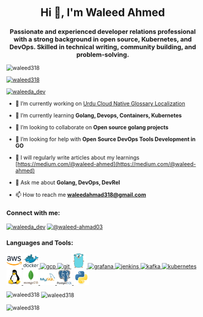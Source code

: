 <h1 align="center">Hi 👋, I'm Waleed Ahmed</h1>
<h3 align="center">Passionate and experienced developer relations professional with a strong background in open source, Kubernetes, and DevOps. Skilled in technical writing, community building, and problem-solving.</h3>

<p align="left"> <img src="https://komarev.com/ghpvc/?username=waleed318&label=Profile%20views&color=0e75b6&style=flat" alt="waleed318" /> </p>

<p align="left"> <a href="https://github.com/ryo-ma/github-profile-trophy"><img src="https://github-profile-trophy.vercel.app/?username=waleed318" alt="waleed318" /></a> </p>

<p align="left"> <a href="https://twitter.com/waleeda_dev" target="blank"><img src="https://img.shields.io/twitter/follow/waleeda_dev?logo=twitter&style=for-the-badge" alt="waleeda_dev" /></a> </p>

- 🔭 I’m currently working on [Urdu Cloud Native Glossary Localization](https://github.com/cncf/glossary/tree/dev-ur)

- 🌱 I’m currently learning **Golang, Devops, Containers, Kubernetes**

- 👯 I’m looking to collaborate on **Open source golang projects**

- 🤝 I’m looking for help with **Open Source DevOps Tools Development in GO**

- 📝 I will regularly write articles about my learnings [https://medium.com/@waleed-ahmed](https://medium.com/@waleed-ahmed)

- 💬 Ask me about **Golang, DevOps, DevRel**

- 📫 How to reach me **waleedahmad318@gmail.com**

<h3 align="left">Connect with me:</h3>
<p align="left">
<a href="https://twitter.com/waleeda_dev" target="blank"><img align="center" src="https://raw.githubusercontent.com/rahuldkjain/github-profile-readme-generator/master/src/images/icons/Social/twitter.svg" alt="waleeda_dev" height="30" width="40" /></a>
<a href="https://linkedin.com/in/@waleed-ahmad03" target="blank"><img align="center" src="https://raw.githubusercontent.com/rahuldkjain/github-profile-readme-generator/master/src/images/icons/Social/linked-in-alt.svg" alt="@waleed-ahmad03" height="30" width="40" /></a>
</p>

<h3 align="left">Languages and Tools:</h3>
<p align="left"> <a href="https://aws.amazon.com" target="_blank" rel="noreferrer"> <img src="https://raw.githubusercontent.com/devicons/devicon/master/icons/amazonwebservices/amazonwebservices-original-wordmark.svg" alt="aws" width="40" height="40"/> </a> <a href="https://www.docker.com/" target="_blank" rel="noreferrer"> <img src="https://raw.githubusercontent.com/devicons/devicon/master/icons/docker/docker-original-wordmark.svg" alt="docker" width="40" height="40"/> </a> <a href="https://cloud.google.com" target="_blank" rel="noreferrer"> <img src="https://www.vectorlogo.zone/logos/google_cloud/google_cloud-icon.svg" alt="gcp" width="40" height="40"/> </a> <a href="https://git-scm.com/" target="_blank" rel="noreferrer"> <img src="https://www.vectorlogo.zone/logos/git-scm/git-scm-icon.svg" alt="git" width="40" height="40"/> </a> <a href="https://golang.org" target="_blank" rel="noreferrer"> <img src="https://raw.githubusercontent.com/devicons/devicon/master/icons/go/go-original.svg" alt="go" width="40" height="40"/> </a> <a href="https://grafana.com" target="_blank" rel="noreferrer"> <img src="https://www.vectorlogo.zone/logos/grafana/grafana-icon.svg" alt="grafana" width="40" height="40"/> </a> <a href="https://www.jenkins.io" target="_blank" rel="noreferrer"> <img src="https://www.vectorlogo.zone/logos/jenkins/jenkins-icon.svg" alt="jenkins" width="40" height="40"/> </a> <a href="https://kafka.apache.org/" target="_blank" rel="noreferrer"> <img src="https://www.vectorlogo.zone/logos/apache_kafka/apache_kafka-icon.svg" alt="kafka" width="40" height="40"/> </a> <a href="https://kubernetes.io" target="_blank" rel="noreferrer"> <img src="https://www.vectorlogo.zone/logos/kubernetes/kubernetes-icon.svg" alt="kubernetes" width="40" height="40"/> </a> <a href="https://www.linux.org/" target="_blank" rel="noreferrer"> <img src="https://raw.githubusercontent.com/devicons/devicon/master/icons/linux/linux-original.svg" alt="linux" width="40" height="40"/> </a> <a href="https://www.mongodb.com/" target="_blank" rel="noreferrer"> <img src="https://raw.githubusercontent.com/devicons/devicon/master/icons/mongodb/mongodb-original-wordmark.svg" alt="mongodb" width="40" height="40"/> </a> <a href="https://www.mysql.com/" target="_blank" rel="noreferrer"> <img src="https://raw.githubusercontent.com/devicons/devicon/master/icons/mysql/mysql-original-wordmark.svg" alt="mysql" width="40" height="40"/> </a> <a href="https://www.postgresql.org" target="_blank" rel="noreferrer"> <img src="https://raw.githubusercontent.com/devicons/devicon/master/icons/postgresql/postgresql-original-wordmark.svg" alt="postgresql" width="40" height="40"/> </a> <a href="https://www.python.org" target="_blank" rel="noreferrer"> <img src="https://raw.githubusercontent.com/devicons/devicon/master/icons/python/python-original.svg" alt="python" width="40" height="40"/> </a> </p>

<p><img align="left" src="https://github-readme-stats.vercel.app/api/top-langs?username=waleed318&show_icons=true&locale=en&layout=compact" alt="waleed318" /></p>

<p>&nbsp;<img align="center" src="https://github-readme-stats.vercel.app/api?username=waleed318&show_icons=true&locale=en" alt="waleed318" /></p>

<p><img align="center" src="https://github-readme-streak-stats.herokuapp.com/?user=waleed318&" alt="waleed318" /></p>
